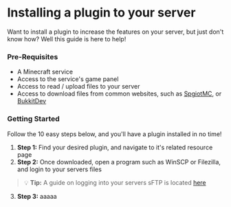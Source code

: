 # Installing a plugin to your server
Want to install a plugin to increase the features on your server, but just don't know how? Well this guide is here to help!

### Pre-Requisites
- A Minecraft service
- Access to the service's game panel
- Access to read / upload files to your server
- Access to download files from common websites, such as [SpgiotMC](https://spigotmc.org), or [BukkitDev](https://dev.bukkit.org)

### Getting Started
Follow the 10 easy steps below, and you'll have a plugin installed in no time!

1. **Step 1:** Find your desired plugin, and navigate to it's related resource page
2. **Step 2:** Once downloaded, open a program such as WinSCP or Filezilla, and login to your servers files
> 💡 **Tip:** A guide on logging into your servers sFTP is located [here](https://help.versatilenode.com/en/article/how-to-login-to-sftp-ruuhdf/)
3. **Step 3:** aaaaa
